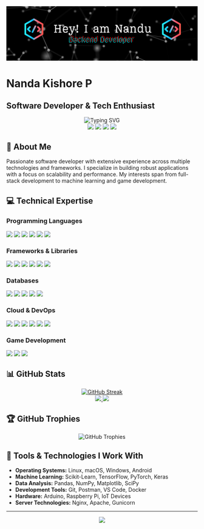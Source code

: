 <img src="https://github.com/nanda-kshr/nanda-kshr/blob/156b33c546a63eb0fa4250537783663b01c0f313/images/github_banner.png">

# Nanda Kishore P

## Software Developer & Tech Enthusiast

<div align="center">
  <img src="https://readme-typing-svg.herokuapp.com?font=Montserrat&color=4285F4&size=28&center=true&vCenter=true&width=600&lines=Welcome+to+my+GitHub+Profile;Full-Stack+Developer;Machine+Learning+Enthusiast;Problem+Solver;Always+Learning" alt="Typing SVG">
</div>

<div align="center">
  <a href="https://www.linkedin.com/in/nandakishore-p-44a743151/"><img src="https://img.shields.io/badge/-LinkedIn-0077B5?style=for-the-badge&logo=Linkedin&logoColor=white"/></a>
  <a href="https://medium.com/@nandakishorep"><img src="https://img.shields.io/badge/-Medium-12100E?style=for-the-badge&logo=Medium&logoColor=white"/></a>
  <a href="mailto:nandakishorep212@gmail.com"><img src="https://img.shields.io/badge/-Gmail-D14836?style=for-the-badge&logo=Gmail&logoColor=white"/></a>
  <a href="https://instagram.com/nanda.kshr"><img src="https://img.shields.io/badge/-Instagram-E4405F?style=for-the-badge&logo=Instagram&logoColor=white"/></a>
</div>

## 🚀 About Me

Passionate software developer with extensive experience across multiple technologies and frameworks. I specialize in building robust applications with a focus on scalability and performance. My interests span from full-stack development to machine learning and game development.

## 💻 Technical Expertise

### Programming Languages
<p align="left">
  <img src="https://img.shields.io/badge/Python-3776AB?style=for-the-badge&logo=python&logoColor=white" />
  <img src="https://img.shields.io/badge/JavaScript-F7DF1E?style=for-the-badge&logo=javascript&logoColor=black" />
  <img src="https://img.shields.io/badge/Java-ED8B00?style=for-the-badge&logo=openjdk&logoColor=white" />
  <img src="https://img.shields.io/badge/C++-00599C?style=for-the-badge&logo=c%2B%2B&logoColor=white" />
  <img src="https://img.shields.io/badge/C%23-239120?style=for-the-badge&logo=csharp&logoColor=white" />
  <img src="https://img.shields.io/badge/PHP-777BB4?style=for-the-badge&logo=php&logoColor=white" />
</p>

### Frameworks & Libraries
<p align="left">
  <img src="https://img.shields.io/badge/Django-092E20?style=for-the-badge&logo=django&logoColor=white" />
  <img src="https://img.shields.io/badge/Flask-000000?style=for-the-badge&logo=flask&logoColor=white" />
  <img src="https://img.shields.io/badge/FastAPI-005571?style=for-the-badge&logo=fastapi&logoColor=white" />
  <img src="https://img.shields.io/badge/TensorFlow-FF6F00?style=for-the-badge&logo=tensorflow&logoColor=white" />
  <img src="https://img.shields.io/badge/PyTorch-EE4C2C?style=for-the-badge&logo=pytorch&logoColor=white" />
  <img src="https://img.shields.io/badge/OpenCV-5C3EE8?style=for-the-badge&logo=opencv&logoColor=white" />
</p>

### Databases
<p align="left">
  <img src="https://img.shields.io/badge/MongoDB-47A248?style=for-the-badge&logo=mongodb&logoColor=white" />
  <img src="https://img.shields.io/badge/MySQL-4479A1?style=for-the-badge&logo=mysql&logoColor=white" />
  <img src="https://img.shields.io/badge/Redis-DC382D?style=for-the-badge&logo=redis&logoColor=white" />
  <img src="https://img.shields.io/badge/SQLite-003B57?style=for-the-badge&logo=sqlite&logoColor=white" />
  <img src="https://img.shields.io/badge/MariaDB-003545?style=for-the-badge&logo=mariadb&logoColor=white" />
</p>

### Cloud & DevOps
<p align="left">
  <img src="https://img.shields.io/badge/AWS-232F3E?style=for-the-badge&logo=amazon-aws&logoColor=white" />
  <img src="https://img.shields.io/badge/DigitalOcean-0080FF?style=for-the-badge&logo=digitalocean&logoColor=white" />
  <img src="https://img.shields.io/badge/Heroku-430098?style=for-the-badge&logo=heroku&logoColor=white" />
  <img src="https://img.shields.io/badge/Firebase-FFCA28?style=for-the-badge&logo=firebase&logoColor=black" />
  <img src="https://img.shields.io/badge/Docker-2496ED?style=for-the-badge&logo=docker&logoColor=white" />
  <img src="https://img.shields.io/badge/GitHub_Actions-2088FF?style=for-the-badge&logo=github-actions&logoColor=white" />
</p>

### Game Development
<p align="left">
  <img src="https://img.shields.io/badge/Unity-000000?style=for-the-badge&logo=unity&logoColor=white" />
  <img src="https://img.shields.io/badge/Unreal_Engine-313131?style=for-the-badge&logo=unreal-engine&logoColor=white" />
  <img src="https://img.shields.io/badge/Godot-478CBF?style=for-the-badge&logo=godot-engine&logoColor=white" />
</p>

## 📊 GitHub Stats

<div align="center">
  <a href="https://github.com/nanda-kshr">
    <img src="https://github-readme-streak-stats.herokuapp.com?user=nanda-kshr&theme=tokyonight&hide_border=true&border_radius=10" alt="GitHub Streak" />
  </a>
</div>

<div align="center">
  <a href="https://github.com/nanda-kshr">
    <img height="180em" src="https://github-readme-stats.vercel.app/api?username=nanda-kshr&show_icons=true&theme=tokyonight&include_all_commits=true&hide_border=true" />
    <img height="180em" src="https://github-readme-stats.vercel.app/api/top-langs/?username=nanda-kshr&layout=compact&theme=tokyonight&hide_border=true" />
  </a>
</div>

## 🏆 GitHub Trophies
<div align="center">
  <img src="https://github-profile-trophy.vercel.app/?username=nanda-kshr&theme=nord&no-frame=true&column=7" alt="GitHub Trophies" />
</div>

## 🔧 Tools & Technologies I Work With

- **Operating Systems:** Linux, macOS, Windows, Android
- **Machine Learning:** Scikit-Learn, TensorFlow, PyTorch, Keras
- **Data Analysis:** Pandas, NumPy, Matplotlib, SciPy
- **Development Tools:** Git, Postman, VS Code, Docker
- **Hardware:** Arduino, Raspberry Pi, IoT Devices
- **Server Technologies:** Nginx, Apache, Gunicorn

---

<div align="center">
  <a href="https://www.buymeacoffee.com/nanda_kshr"><img src="https://img.shields.io/badge/Buy_Me_A_Coffee-FFDD00?style=for-the-badge&logo=buy-me-a-coffee&logoColor=black" /></a>
</div>